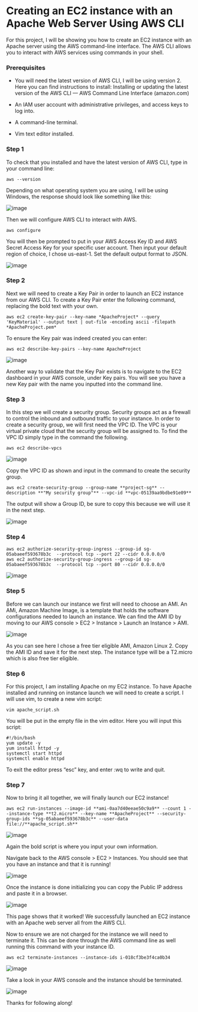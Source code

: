 # Creating an EC2 instance with an Apache Web Server Using AWS CLI

For this project, I will be showing you how to create an EC2 instance with an Apache server using the AWS command-line interface. The AWS CLI allows you to interact with AWS services using commands in your shell.


### Prerequisites
* You will need the latest version of AWS CLI, I will be using version 2. Here you can find instructions to install: Installing or updating the latest version of the AWS CLI — AWS Command Line Interface (amazon.com)

* An IAM user account with administrative privileges, and access keys to log into.

* A command-line terminal.

* Vim text editor installed.

### Step 1
To check that you installed and have the latest version of AWS CLI, type in your command line:

```
aws --version
```

Depending on what operating system you are using, I will be using Windows, the response should look like something like this:


![image](https://user-images.githubusercontent.com/115881685/217720278-f5731669-a668-4b18-bbc3-cdd3b08cf970.png)


Then we will configure AWS CLI to interact with AWS.

```
aws configure
```


You will then be prompted to put in your AWS Access Key ID and AWS Secret Access Key for your specific user account. Then input your default region of choice, I chose us-east-1. Set the default output format to JSON.


![image](https://user-images.githubusercontent.com/115881685/217720526-9a042ba3-163b-4c7f-9754-c533d3dfffa1.png)


### Step 2
Next we will need to create a Key Pair in order to launch an EC2 instance from our AWS CLI. To create a Key Pair enter the following command, replacing the bold text with your own.

```
aws ec2 create-key-pair --key-name *ApacheProject* --query 'KeyMaterial' --output text | out-file -encoding ascii -filepath *ApacheProject.pem*
```


To ensure the Key pair was indeed created you can enter:

```
aws ec2 describe-key-pairs --key-name ApacheProject
```


![image](https://user-images.githubusercontent.com/115881685/217721394-62d7d935-93e6-49e0-8a27-4c1b3d321010.png)



Another way to validate that the Key Pair exists is to navigate to the EC2 dashboard in your AWS console, under Key pairs. You will see you have a new Key pair with the name you inputted into the command line.


### Step 3

In this step we will create a security group. Security groups act as a firewall to control the inbound and outbound traffic to your instance. In order to create a security group, we will first need the VPC ID. The VPC is your virtual private cloud that the security group will be assigned to. To find the VPC ID simply type in the command the following.


```
aws ec2 describe-vpcs
```


![image](https://user-images.githubusercontent.com/115881685/217721553-d2a3a721-90c4-46e0-89cb-2af2a211da97.png)



Copy the VPC ID as shown and input in the command to create the security group.



```
aws ec2 create-security-group --group-name **project-sg** --description **"My security group"** --vpc-id **vpc-05139aa9bdbe91e09**
```


The output will show a Group ID, be sure to copy this because we will use it in the next step.


![image](https://user-images.githubusercontent.com/115881685/217722340-b23451a3-130c-4fe5-89e2-5637780e718b.png)



### Step 4



```
aws ec2 authorize-security-group-ingress --group-id sg-05abaeef593678b3c  --protocol tcp --port 22 --cidr 0.0.0.0/0
aws ec2 authorize-security-group-ingress --group-id sg-05abaeef593678b3c  --protocol tcp --port 80 --cidr 0.0.0.0/0
```



![image](https://user-images.githubusercontent.com/115881685/217722887-cb682876-e6a9-455f-a3b7-7e388f788be0.png)




### Step 5

Before we can launch our instance we first will need to choose an AMI. An AMi, Amazon Machine Image, is a template that holds the software configurations needed to launch an instance. We can find the AMI ID by moving to our AWS console > EC2 > Instance > Launch an Instance > AMI.




![image](https://user-images.githubusercontent.com/115881685/217722941-4110c2f4-d76b-4b1d-8136-aa99161dee68.png)




As you can see here I chose a free tier eligible AMI, Amazon Linux 2. Copy the AMI ID and save it for the next step. The instance type will be a T2.micro which is also free tier eligible.




### Step 6


For this project, I am installing Apache on my EC2 instance. To have Apache installed and running on instance launch we will need to create a script. I will use vim, to create a new vim script:




```
vim apache_script.sh
```


You will be put in the empty file in the vim editor. Here you will input this script:



```
#!/bin/bash
yum update -y
yum install httpd -y
systemctl start httpd
systemctl enable httpd
```



To exit the editor press “esc” key, and enter :wq to write and quit.



### Step 7

Now to bring it all together, we will finally launch our EC2 instance!


```
aws ec2 run-instances --image-id **ami-0aa7d40eeae50c9a9** --count 1 --instance-type **t2.micro** --key-name **ApacheProject** --security-group-ids **sg-05abaeef593678b3c** --user-data file://**apache_script.sh**
```



![image](https://user-images.githubusercontent.com/115881685/217723754-f00db4f2-4628-49a7-9014-c9c47525c920.png)




Again the bold script is where you input your own information.


Navigate back to the AWS console > EC2 > Instances. You should see that you have an instance and that it is running!




![image](https://user-images.githubusercontent.com/115881685/217723812-35bdd5aa-f6cf-4e04-a78a-a0fb4daf4e25.png)




Once the instance is done initializing you can copy the Public IP address and paste it in a browser.



![image](https://user-images.githubusercontent.com/115881685/217723932-ae254eca-1270-49c3-8748-ffabd2154b86.png)




This page shows that it worked! We successfully launched an EC2 instance with an Apache web server all from the AWS CLI.

Now to ensure we are not charged for the instance we will need to terminate it. This can be done through the AWS command line as well running this command with your instance ID.




```
aws ec2 terminate-instances --instance-ids i-018cf3be3f4ca0b34
```



![image](https://user-images.githubusercontent.com/115881685/217724181-60ddc363-b03b-43d7-be20-5a4717af3b0d.png)


Take a look in your AWS console and the instance should be terminated.



![image](https://user-images.githubusercontent.com/115881685/217724276-73752515-74a5-4268-bf75-345e29c75b4e.png)



Thanks for following along!








